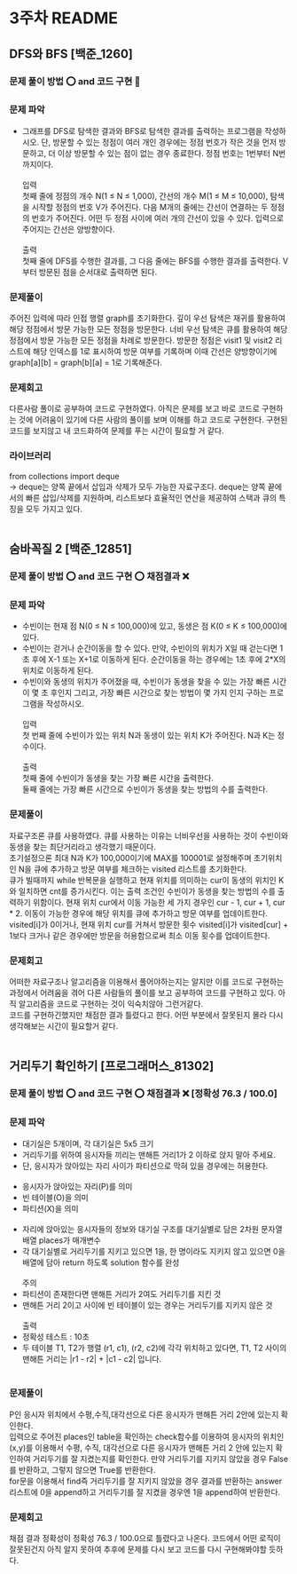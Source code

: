 # 3주차 README

## DFS와 BFS [백준_1260]
### 문제 풀이 방법 ⭕ and 코드 구현 🔺
### 문제 파악
- 그래프를 DFS로 탐색한 결과와 BFS로 탐색한 결과를 출력하는 프로그램을 작성하시오. 단, 방문할 수 있는 정점이 여러 개인 경우에는 정점 번호가 작은 것을 먼저 방문하고, 더 이상 방문할 수 있는 점이 없는 경우 종료한다. 정점 번호는 1번부터 N번까지이다.<br/><br/>
입력<br/>
첫째 줄에 정점의 개수 N(1 ≤ N ≤ 1,000), 간선의 개수 M(1 ≤ M ≤ 10,000), 탐색을 시작할 정점의 번호 V가 주어진다. 다음 M개의 줄에는 간선이 연결하는 두 정점의 번호가 주어진다. 어떤 두 정점 사이에 여러 개의 간선이 있을 수 있다. 입력으로 주어지는 간선은 양방향이다.<br/><br/>
출력<br/>
첫째 줄에 DFS를 수행한 결과를, 그 다음 줄에는 BFS를 수행한 결과를 출력한다. V부터 방문된 점을 순서대로 출력하면 된다.

### 문제풀이
주어진 입력에 따라 인접 행렬 graph를 초기화한다. 깊이 우선 탐색은 재귀를 활용하여 해당 정점에서 방문 가능한 모든 정점을 방문한다. 너비 우선 탐색은 큐를 활용하여 해당 정점에서 방문 가능한 모든 정점을 차례로 방문한다. 방문한 정점은 visit1 및 visit2 리스트에 해당 인덱스를 1로 표시하여 방문 여부를 기록하며 이때 간선은 양방향이기에 graph[a][b] = graph[b][a] = 1로 기록해준다.

### 문제회고
다른사람 풀이로 공부하여 코드로 구현하였다. 아직은 문제를 보고 바로 코드로 구현하는 것에 어려움이 있기에 다른 사람의 풀이를 보며 이해를 하고 코드로 구현한다.
구현된 코드를 보지않고 내 코드화하여 문제를 푸는 시간이 필요할 거 같다.

### 라이브러리
from collections import deque<br/>
-> deque는 양쪽 끝에서 삽입과 삭제가 모두 가능한 자료구조다. deque는 양쪽 끝에서의 빠른 삽입/삭제를 지원하며, 리스트보다 효율적인 연산을 제공하여 스택과 큐의 특징을 모두 가지고 있다.<br/><br/>



## 숨바꼭질 2 [백준_12851]
### 문제 풀이 방법 ⭕ and 코드 구현 ⭕ 채점결과 ❌

### 문제 파악
- 수빈이는 현재 점 N(0 ≤ N ≤ 100,000)에 있고, 동생은 점 K(0 ≤ K ≤ 100,000)에 있다.
- 수빈이는 걷거나 순간이동을 할 수 있다. 만약, 수빈이의 위치가 X일 때 걷는다면 1초 후에 X-1 또는 X+1로 이동하게 된다. 순간이동을 하는 경우에는 1초 후에 2*X의 위치로 이동하게 된다.
- 수빈이와 동생의 위치가 주어졌을 때, 수빈이가 동생을 찾을 수 있는 가장 빠른 시간이 몇 초 후인지 그리고, 가장 빠른 시간으로 찾는 방법이 몇 가지 인지 구하는 프로그램을 작성하시오.<br/><br/>
입력<br/>
첫 번째 줄에 수빈이가 있는 위치 N과 동생이 있는 위치 K가 주어진다. N과 K는 정수이다.<br/><br/>
출력<br/>
첫째 줄에 수빈이가 동생을 찾는 가장 빠른 시간을 출력한다.<br/>
둘째 줄에는 가장 빠른 시간으로 수빈이가 동생을 찾는 방법의 수를 출력한다.

### 문제풀이
자료구조론 큐를 사용하였다. 큐를 사용하는 이유는 너비우선을 사용하는 것이 수빈이와 동생을 찾는 최단거리라고 생각했기 때문이다.<br/>
초기설정으론 최대 N과 K가 100,000이기에 MAX를 100001로 설정해주며 초기위치인 N을 큐에 추가하고 방문 여부를 체크하는 visited 리스트를 초기화한다.<br/>
큐가 빌때까지 while 반복문을 실행하고 현재 위치를 의미하는 cur이 동생의 위치인 K와 일치하면 cnt를 증가시킨다. 이는 출력 조건인 수빈이가 동생을 찾는 방법의 수를 출력하기 위함이다.
현재 위치 cur에서 이동 가능한 세 가지 경우인 cur - 1, cur + 1, cur * 2. 이동이 가능한 경우에 해당 위치를 큐에 추가하고 방문 여부를 업데이트한다.<br/>
visited[i]가 0이거나, 현재 위치 cur를 거쳐서 방문한 횟수 visited[i]가 visited[cur] + 1보다 크거나 같은 경우에만 방문을 허용함으로써 최소 이동 횟수를 업데이트한다.

### 문제회고
어떠한 자료구조나 알고리즘을 이용해서 풀어야하는지는 알지만 이를 코드로 구현하는 과정에서 어려움을 겪어 다른 사람들의 풀이를 보고 공부하여 코드를 구현하고 있다. 아직 알고리즘을 코드로 구현하는 것이 익숙치않아 그런거같다.<br/>
코드를 구현하긴했지만 채점한 결과 틀렸다고 한다. 어떤 부분에서 잘못된지 몰라 다시 생각해보는 시간이 필요할거 같다.<br/><br/>

## 거리두기 확인하기 [프로그래머스_81302]
### 문제 풀이 방법 ⭕ and 코드 구현 ⭕ 채점결과 ❌ [정확성 76.3 / 100.0]

### 문제 파악
- 대기실은 5개이며, 각 대기실은 5x5 크기
- 거리두기를 위하여 응시자들 끼리는 맨해튼 거리1가 2 이하로 앉지 말아 주세요.
- 단, 응시자가 앉아있는 자리 사이가 파티션으로 막혀 있을 경우에는 허용한다.<br/><br/>
- 응시자가 앉아있는 자리(P)를 의미
- 빈 테이블(O)을 의미
- 파티션(X)을 의미<br/><br/>
- 자리에 앉아있는 응시자들의 정보와 대기실 구조를 대기실별로 담은 2차원 문자열 배열 places가 매개변수
- 각 대기실별로 거리두기를 지키고 있으면 1을, 한 명이라도 지키지 않고 있으면 0을 배열에 담아 return 하도록 solution 함수를 완성<br/><br/>
주의<br/>
- 파티션이 존재한다면 맨해튼 거리가 2여도 거리두기를 지킨 것
- 맨해튼 거리 2이고 사이에 빈 테이블이 있는 경우는 거리두기를 지키지 않은 것<br/><br/>
출력<br/>
- 정확성 테스트 : 10초
- 두 테이블 T1, T2가 행렬 (r1, c1), (r2, c2)에 각각 위치하고 있다면, T1, T2 사이의 맨해튼 거리는 |r1 - r2| + |c1 - c2| 입니다. <br/><br/>

### 문제풀이
P인 응시자 위치에서 수평,수직,대각선으로 다른 응시자가 맨해튼 거리 2안에 있는지 확인한다.<br/>
입력으로 주어진 places인 table을 확인하는 check함수를 이용하여 응시자의 위치인 (x,y)를 이용해서 수평, 수직, 대각선으로 다른 응시자가 맨해튼 거리 2 안에 있는지 확인하여 거리두기를 잘 지켰는지를 확인한다. 만약 거리두기를 지키지 않았을 경우 False를 반환하고, 그렇지 않으면 True를 반환한다.<br/> 
for문을 이용해서 find즉 거리두기를 잘 지키지 않았을 경우 결과를 반환하는 answer 리스트에 0을 append하고 거리두기를 잘 지켰을 경우엔 1을 append하여 반환한다.

### 문제회고
채점 결과 정확성이 정확성 76.3 / 100.0으로 틀렸다고 나온다. 코드에서 어떤 로직이 잘못된건지 아직 알지 못하여 추후에 문제를 다시 보고 코드를 다시 구현해봐야할 듯하다. 